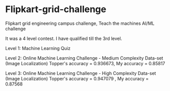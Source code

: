# Flipkart-grid-challenge
Flipkart grid engineering campus challenge, Teach the machines AI/ML challenge

It was a 4 level contest. I have qualified till the 3rd level.

Level 1: Machine Learning Quiz

Level 2: Online Machine Learning Challenge - Medium Complexity Data-set (Image Localization)
         Topper's accuracy =  0.936673,  My accuracy = 0.85817 
				 
Level 3: Online Machine Learning Challenge - High Complexity Data-set (Image Localization)
         Topper's accuracy =   0.947079 ,  My accuracy =  0.87568 
